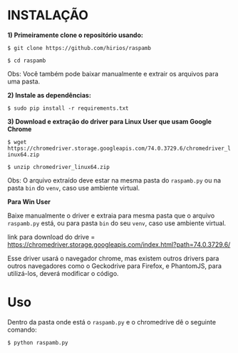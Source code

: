 # INSTALAÇÃO 

**1) Primeiramente clone o repositório usando:**

```$ git clone https://github.com/hirios/raspamb```

```$ cd raspamb```


Obs: Você também pode baixar manualmente e extrair os arquivos para uma pasta.


**2) Instale as dependências:**

```$ sudo pip install -r requirements.txt```


**3) Download e extração do driver para Linux User que usam Google Chrome**

```$ wget https://chromedriver.storage.googleapis.com/74.0.3729.6/chromedriver_linux64.zip```

```$ unzip chromedriver_linux64.zip```

Obs: O arquivo extraído deve estar na mesma pasta do `raspamb.py` ou na pasta `bin` do `venv`, caso use ambiente virtual.

**Para Win User**

Baixe manualmente o driver e extraia para mesma pasta que o arquivo `raspamb.py` está, ou para pasta `bin` do seu `venv`, caso use ambiente virtual.

link para download do drive = https://chromedriver.storage.googleapis.com/index.html?path=74.0.3729.6/

Esse driver usará o navegador chrome, mas existem outros drivers para outros navegadores como o Geckodrive  para Firefox, e PhantomJS, para utilizá-los, deverá modificar o código.


# Uso

Dentro da pasta onde está o `raspamb.py` e o chromedrive dê o seguinte comando:

```$ python raspamb.py```




